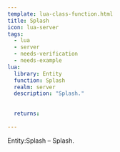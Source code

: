```yaml
---
template: lua-class-function.html
title: Splash
icon: lua-server
tags:
  - lua
  - server
  - needs-verification
  - needs-example
lua:
  library: Entity
  function: Splash
  realm: server
  description: "Splash."
  
  
  returns:
    
---
```


<div class="lua__search__keywords">
Entity:Splash &#x2013; Splash.
</div>
